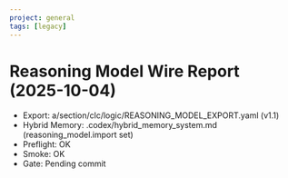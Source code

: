 ```yaml
---
project: general
tags: [legacy]
---
```

# Reasoning Model Wire Report (2025-10-04)
- Export: a/section/clc/logic/REASONING_MODEL_EXPORT.yaml (v1.1)
- Hybrid Memory: .codex/hybrid_memory_system.md (reasoning_model.import set)
- Preflight: OK
- Smoke: OK
- Gate: Pending commit
